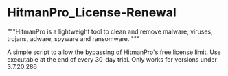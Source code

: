 # HitmanPro_License-Renewal
"""HitmanPro is a lightweight tool to clean and remove malware, viruses, trojans, adware, spyware and ransomware. """


A simple script to allow the bypassing of HitmanPro's free license limit. Use executable at the end of every 30-day trial. Only works for versions under 3.7.20.286
